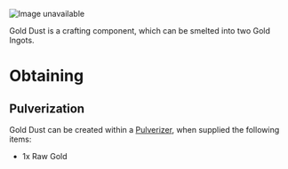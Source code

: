 ![Image unavailable](https://i.imgur.com/ivWWTaD.png)

Gold Dust is a crafting component, which can be smelted into two Gold Ingots.

# Obtaining

## Pulverization 

Gold Dust can be created within a [Pulverizer](Pulverizer), when supplied the following items:

* 1x Raw Gold